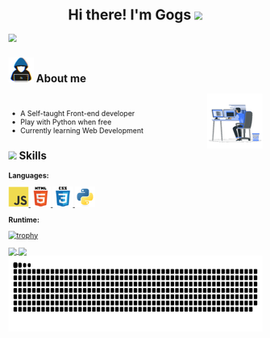 <h1 align="center"> Hi there! I'm Gogs <img src="https://media.giphy.com/media/hvRJCLFzcasrR4ia7z/giphy.gif" width="35"></h1>

<a href="https://git.io/typing-svg" target="_blank">
  <img align="center" height="150px" src="https://readme-typing-svg.herokuapp.com?font=Jetbrains+Mono&size=21&pause=1000&center=true&vCenter=true&width=435&lines=Self-taught+coder;A+Front-end+Developer">
</a>

## <picture><img src = "https://github.com/0xAbdulKhalid/0xAbdulKhalid/raw/main/assets/mdImages/about_me.gif" width = 50px></picture> **About me**

<picture> <img align="right" src="https://github.com/0xAbdulKhalid/0xAbdulKhalid/raw/main/assets/mdImages/Right_Side.gif" width = 110px></picture>

<br>

- A Self-taught Front-end developer
- Play with Python when free
- Currently learning Web Development

## <img src="https://media2.giphy.com/media/QssGEmpkyEOhBCb7e1/giphy.gif?cid=ecf05e47a0n3gi1bfqntqmob8g9aid1oyj2wr3ds3mg700bl&rid=giphy.gif" width ="25"><b> Skills</b>

<b>Languages:</b>

<a href="https://developer.mozilla.org/en-US/docs/Web/JavaScript" target="_blank">
  <img src="https://raw.githubusercontent.com/devicons/devicon/master/icons/javascript/javascript-original.svg" alt="javascript" width="40" height="40"/>
</a>

<a href="https://www.w3.org/html/" target="_blank">
  <img src="https://raw.githubusercontent.com/devicons/devicon/master/icons/html5/html5-original-wordmark.svg" alt="html5" width="40" height="40"/>
</a>

<a href="https://developer.mozilla.org/en-US/docs/Web/CSS" target="_blank">
  <img src="https://raw.githubusercontent.com/devicons/devicon/master/icons/css3/css3-original-wordmark.svg" alt="css3" width="40" height="40"/>
</a>

<a href="https://www.python.org/" target="_blank">
  <img src="https://github.com/devicons/devicon/raw/master/icons/python/python-original.svg" alt="python" width="40" height="40"/>
</a>

<b>Runtime:</b>



[![trophy](https://github-profile-trophy.vercel.app/?username=someguy403&theme=onestar)](https://github.com/ryo-ma/github-profile-trophy)

<a href="https://github.com/anuraghazra/github-readme-stats" target="_blank">
  <img align="center" height="150px" src="https://github-readme-stats.vercel.app/api?username=someguy403&show_icons=true&theme=dark">
</a>
<a href="https://github.com/anuraghazra/convoychat" target="_blank">
  <img align="center" height="150px" src="https://github-readme-stats.vercel.app/api/top-langs/?username=someguy403&layout=compact&theme=dark">
</a>

<a href="https://github.com/akshitagupta15june/akshitagupta15june/blob/output/github-contribution-grid-snake.svg" target="_blank">
  <img align="center" height="150px" src="./snake.svg">
</a>
